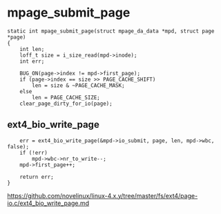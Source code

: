# mpage_submit_page

```
static int mpage_submit_page(struct mpage_da_data *mpd, struct page *page)
{
	int len;
	loff_t size = i_size_read(mpd->inode);
	int err;

	BUG_ON(page->index != mpd->first_page);
	if (page->index == size >> PAGE_CACHE_SHIFT)
		len = size & ~PAGE_CACHE_MASK;
	else
		len = PAGE_CACHE_SIZE;
	clear_page_dirty_for_io(page);
```

## ext4_bio_write_page

```
	err = ext4_bio_write_page(&mpd->io_submit, page, len, mpd->wbc, false);
	if (!err)
		mpd->wbc->nr_to_write--;
	mpd->first_page++;

	return err;
}
```

https://github.com/novelinux/linux-4.x.y/tree/master/fs/ext4/page-io.c/ext4_bio_write_page.md
